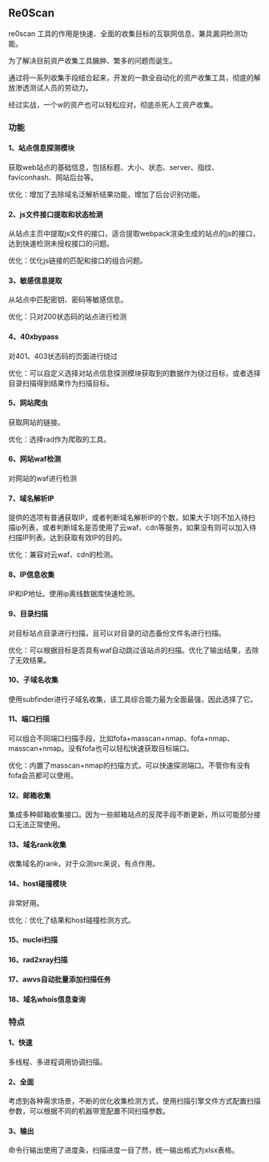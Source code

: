 ## Re0Scan

re0scan 工具的作用是快速、全面的收集目标的互联网信息，兼具漏洞检测功能。

为了解决目前资产收集工具臃肿、繁多的问题而诞生。

通过将一系列收集手段结合起来，开发的一款全自动化的资产收集工具，彻底的解放渗透测试人员的劳动力。

经过实战，一个w的资产也可以轻松应对，彻底杀死人工资产收集。

### 功能

#### **1、站点信息探测模块**

获取web站点的基础信息，包括标题、大小、状态、server、指纹、faviconhash、网站后台等。

优化：增加了去除域名泛解析结果功能，增加了后台识别功能。

#### **2、js文件接口提取和状态检测**

从站点主页中提取js文件的接口，适合提取webpack渲染生成的站点的js的接口，达到快速检测未授权接口的问题。

优化：优化js链接的匹配和接口的组合问题。

#### **3、敏感信息提取**

从站点中匹配密钥、密码等敏感信息。

优化：只对200状态码的站点进行检测

#### **4、40xbypass**

对401、403状态码的页面进行绕过

优化：可以自定义选择对站点信息探测模块获取到的数据作为绕过目标，或者选择目录扫描得到结果作为扫描目标。

#### **5、网站爬虫**

获取网站的链接。

优化：选择rad作为爬取的工具。

#### **6、网站waf检测**

对网站的waf进行检测

#### **7、域名解析IP**

提供的选项有普通获取IP，或者判断域名解析IP的个数，如果大于1则不加入待扫描ip列表，或者判断域名是否使用了云waf、cdn等服务，如果没有则可以加入待扫描IP列表。达到获取有效IP的目的。

优化：兼容对云waf、cdn的检测。

#### **8、IP信息收集**

IP和IP地址。使用ip离线数据库快速检测。

#### **9、目录扫描**

对目标站点目录进行扫描，且可以对目录的动态备份文件名进行扫描。

优化：可以根据目标是否具有waf自动跳过该站点的扫描。优化了输出结果，去除了无效结果。

#### **10、子域名收集**

使用subfinder进行子域名收集，该工具综合能力最为全面最强，因此选择了它。

#### **11、端口扫描**

可以组合不同端口扫描手段，比如fofa+masscan+nmap、fofa+nmap、masscan+nmap。没有fofa也可以轻松快速获取目标端口。

优化：内置了masscan+nmap的扫描方式，可以快速探测端口。不管你有没有fofa会员都可以使用。

#### **12、邮箱收集**

集成多种邮箱收集接口。因为一些邮箱站点的反爬手段不断更新，所以可能部分接口无法正常使用。

#### **13、域名rank收集**

收集域名的rank，对于众测src来说，有点作用。

#### **14、host碰撞模块**

非常好用。

优化：优化了结果和host碰撞检测方式。

#### **15、nuclei扫描**

#### **16、rad2xray扫描**

#### **17、awvs自动批量添加扫描任务**

#### **18、域名whois信息查询**

### 特点

#### 1、快速

多线程、多进程调用协调扫描。

#### 2、全面

考虑到各种需求场景，不断的优化收集检测方式，使用扫描引擎文件方式配置扫描参数，可以根据不同的机器带宽配置不同扫描参数。

#### 3、输出

命令行输出使用了进度条，扫描进度一目了然，统一输出格式为xlsx表格。